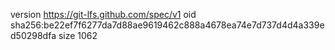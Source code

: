 version https://git-lfs.github.com/spec/v1
oid sha256:be22ef7f6277da7d88ae9619462c888a4678ea74e7d737d4d4a339ed50298dfa
size 1062
